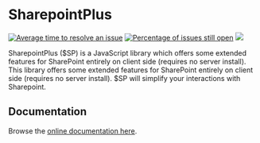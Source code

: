 # SharepointPlus

[![Average time to resolve an issue](http://isitmaintained.com/badge/resolution/aymkdn/sharepointplus.svg)](http://isitmaintained.com/project/aymkdn/sharepointplus "Average time to resolve an issue")
[![Percentage of issues still open](http://isitmaintained.com/badge/open/aymkdn/sharepointplus.svg)](http://isitmaintained.com/project/aymkdn/sharepointplus "Percentage of issues still open")
[![](https://data.jsdelivr.com/v1/package/npm/sharepointplus/badge)](https://www.jsdelivr.com/package/npm/sharepointplus)

SharepointPlus ($SP) is a JavaScript library which offers some extended features for SharePoint entirely on client side (requires no server install). This library offers some extended features for SharePoint entirely on client side (requires no server install). $SP will simplify your interactions with Sharepoint.

## Documentation

Browse the [online documentation here](http://aymkdn.github.com/SharepointPlus/).
